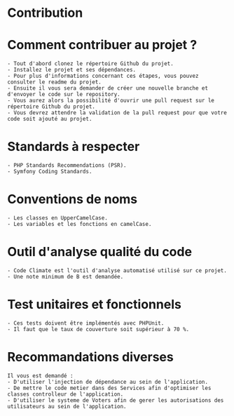 # Contribution 

# Comment contribuer au projet ?

    - Tout d'abord clonez le répertoire Github du projet.
    - Installez le projet et ses dépendances. 
    - Pour plus d'informations concernant ces étapes, vous pouvez consulter le readme du projet.
    - Ensuite il vous sera demander de créer une nouvelle branche et d'envoyer le code sur le repository. 
    - Vous aurez alors la possibilité d'ouvrir une pull request sur le répertoire Github du projet.
    - Vous devrez attendre la validation de la pull request pour que votre code soit ajouté au projet.


# Standards à respecter

    - PHP Standards Recommendations (PSR).
    - Symfony Coding Standards.

# Conventions de noms

    - Les classes en UpperCamelCase.
    - Les variables et les fonctions en camelCase.

# Outil d'analyse qualité du code

    - Code Climate est l'outil d'analyse automatisé utilisé sur ce projet.
    - Une note minimum de B est demandée.
    
# Test unitaires et fonctionnels

    - Ces tests doivent être implémentés avec PHPUnit.
    - Il faut que le taux de couverture soit supérieur à 70 %.
    
# Recommandations diverses

    Il vous est demandé :
    - D'utiliser l'injection de dépendance au sein de l'application.
    - De mettre le code metier dans des Services afin d'optimiser les classes controlleur de l'application.
    - D'utiliser le systeme de Voters afin de gerer les autorisations des utilisateurs au sein de l'application.
